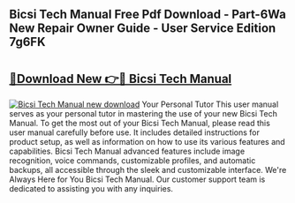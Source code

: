 ## Bicsi Tech Manual Free Pdf Download - Part-6Wa New Repair Owner Guide - User Service Edition 7g6FK

# <h2><a href="http://bc47699.oget.top/?id=Bicsi+Tech+Manual">🔗Download New 👉🔴 Bicsi Tech Manual</a></h2>

[![Bicsi Tech Manual new download](https://i.imgur.com/5g1atiW.png)](http://bc47699.oget.top/?id=Bicsi+Tech+Manual)
Your Personal Tutor This user manual serves as your personal tutor in mastering the use of your new Bicsi Tech Manual. To get the most out of your Bicsi Tech Manual, please read this user manual carefully before use. It includes detailed instructions for product setup, as well as information on how to use its various features and capabilities. Bicsi Tech Manual advanced features include image recognition, voice commands, customizable profiles, and automatic backups, all accessible through the sleek and customizable interface. We're Always Here for You Bicsi Tech Manual. Our customer support team is dedicated to assisting you with any inquiries.
